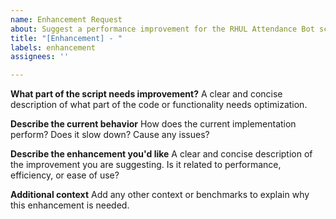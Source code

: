 ```yaml
---
name: Enhancement Request
about: Suggest a performance improvement for the RHUL Attendance Bot script
title: "[Enhancement] - "
labels: enhancement
assignees: ''

---
```


**What part of the script needs improvement?**
A clear and concise description of what part of the code or functionality needs optimization.

**Describe the current behavior**
How does the current implementation perform? Does it slow down? Cause any issues?

**Describe the enhancement you'd like**
A clear and concise description of the improvement you are suggesting. Is it related to performance, efficiency, or ease of use?

**Additional context**
Add any other context or benchmarks to explain why this enhancement is needed.
